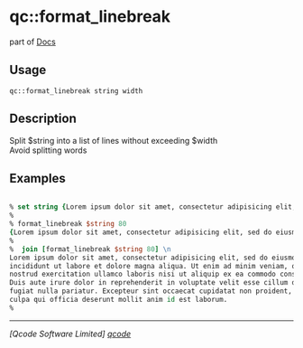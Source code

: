 qc::format_linebreak
====================

part of [Docs](.)

Usage
-----
`qc::format_linebreak string width`

Description
-----------
Split $string into a list of lines without exceeding $width<br/>Avoid splitting words

Examples
--------
```tcl

% set string {Lorem ipsum dolor sit amet, consectetur adipisicing elit, sed do eiusmod tempor incididunt ut labore et dolore magna aliqua. Ut enim ad minim veniam, quis nostrud exercitation ullamco laboris nisi ut aliquip ex ea commodo consequat. Duis aute irure dolor in reprehenderit in voluptate velit esse cillum dolore eu fugiat nulla pariatur. Excepteur sint occaecat cupidatat non proident, sunt in culpa qui officia deserunt mollit anim id est laborum.}
% 
% format_linebreak $string 80
{Lorem ipsum dolor sit amet, consectetur adipisicing elit, sed do eiusmod tempor } {incididunt ut labore et dolore magna aliqua. Ut enim ad minim veniam, quis } {nostrud exercitation ullamco laboris nisi ut aliquip ex ea commodo consequat. } {Duis aute irure dolor in reprehenderit in voluptate velit esse cillum dolore eu } {fugiat nulla pariatur. Excepteur sint occaecat cupidatat non proident, sunt in } {culpa qui officia deserunt mollit anim id est laborum.}
%
%  join [format_linebreak $string 80] \n
Lorem ipsum dolor sit amet, consectetur adipisicing elit, sed do eiusmod tempor 
incididunt ut labore et dolore magna aliqua. Ut enim ad minim veniam, quis 
nostrud exercitation ullamco laboris nisi ut aliquip ex ea commodo consequat. 
Duis aute irure dolor in reprehenderit in voluptate velit esse cillum dolore eu 
fugiat nulla pariatur. Excepteur sint occaecat cupidatat non proident, sunt in 
culpa qui officia deserunt mollit anim id est laborum.
%

```

----------------------------------
*[Qcode Software Limited] [qcode]*

[qcode]: http://www.qcode.co.uk "Qcode Software"